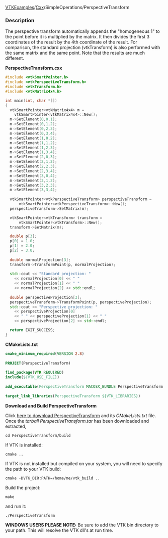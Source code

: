 [VTKExamples](/home/)/[Cxx](/Cxx)/SimpleOperations/PerspectiveTransform

### Description
The perspective transform automatically appends the "homogeneous 1" to the point before it is multiplied by the matrix. It then divides the first 3 coordinates of the result by the 4th coordinate of the result. For comparison, the standard projection (vtkTransform) is also performed with the same matrix and the same point. Note that the results are much different.

**PerspectiveTransform.cxx**
```c++
#include <vtkSmartPointer.h>
#include <vtkPerspectiveTransform.h>
#include <vtkTransform.h>
#include <vtkMatrix4x4.h>

int main(int, char *[])
{
  vtkSmartPointer<vtkMatrix4x4> m =
    vtkSmartPointer<vtkMatrix4x4>::New();
  m->SetElement(0,0,1);
  m->SetElement(0,1,2);
  m->SetElement(0,2,3);
  m->SetElement(0,3,4);
  m->SetElement(1,0,2);
  m->SetElement(1,1,2);
  m->SetElement(1,2,3);
  m->SetElement(1,3,4);
  m->SetElement(2,0,3);
  m->SetElement(2,1,2);
  m->SetElement(2,2,3);
  m->SetElement(2,3,4);
  m->SetElement(3,0,4);
  m->SetElement(3,1,2);
  m->SetElement(3,2,3);
  m->SetElement(3,3,4);
  
  vtkSmartPointer<vtkPerspectiveTransform> perspectiveTransform = 
      vtkSmartPointer<vtkPerspectiveTransform>::New();
  perspectiveTransform->SetMatrix(m);

  vtkSmartPointer<vtkTransform> transform =
      vtkSmartPointer<vtkTransform>::New();
  transform->SetMatrix(m);

  double p[3];
  p[0] = 1.0;
  p[1] = 2.0;
  p[2] = 3.0;
  
  double normalProjection[3];
  transform->TransformPoint(p, normalProjection);
  
  std::cout << "Standard projection: "
    << normalProjection[0] << " " 
    << normalProjection[1] << " " 
    << normalProjection[2] << std::endl;
  
  double perspectiveProjection[3];
  perspectiveTransform->TransformPoint(p, perspectiveProjection);
  std::cout << "Perspective projection: "
    << perspectiveProjection[0] 
    << " " << perspectiveProjection[1] << " " 
    << perspectiveProjection[2] << std::endl;

  return EXIT_SUCCESS;
}
```
**CMakeLists.txt**
```cmake
cmake_minimum_required(VERSION 2.8)
 
PROJECT(PerspectiveTransform)
 
find_package(VTK REQUIRED)
include(${VTK_USE_FILE})
 
add_executable(PerspectiveTransform MACOSX_BUNDLE PerspectiveTransform.cxx)
 
target_link_libraries(PerspectiveTransform ${VTK_LIBRARIES})
```

**Download and Build PerspectiveTransform**

Click [here to download PerspectiveTransform](https://github.com/lorensen/VTKWikiExamplesTarballs/raw/master/PerspectiveTransform.tar) and its *CMakeLists.txt* file.
Once the *tarball PerspectiveTransform.tar* has been downloaded and extracted,
```
cd PerspectiveTransform/build 
```
If VTK is installed:
```
cmake ..
```
If VTK is not installed but compiled on your system, you will need to specify the path to your VTK build:
```
cmake -DVTK_DIR:PATH=/home/me/vtk_build ..
```
Build the project:
```
make
```
and run it:
```
./PerspectiveTransform
```
**WINDOWS USERS PLEASE NOTE:** Be sure to add the VTK bin directory to your path. This will resolve the VTK dll's at run time.

